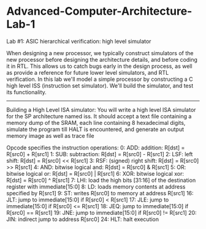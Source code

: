 # Advanced-Computer-Architecture-Lab-1
Lab #1: ASIC hierarchical verification: high level simulator

When designing a new processor, we typically construct simulators of the new processor before designing the architecture details, and before coding it in RTL. This allows us to catch bugs early in the design process, as well as provide a reference for future lower level simulators, and RTL verification.
In this lab we'll model a simple processor by constructing a C high level ISS (instruction set simulator). We'll build the simulator, and test its functionality.
*****************************************
Building a High Level ISA simulator:
You will write a high level ISA simulator for the SP architecture named iss. It should accept a text file containing a memory dump of the SRAM, each line containing 8 hexadecimal digits, simulate the program till HALT is encountered, and generate an output memory image as well as trace file

Opcode specifies the instruction operations:
0: ADD: addition: R[dst] = R[src0] + R[src1]
1: SUB: subtraction: R[dst] = R[src0] - R[src1]
2: LSF: left shift: R[dst] = R[src0] << R[src1]
3: RSF: (signed) right shift: R[dst] = R[src0] >> R[src1]
4: AND: bitwise logical and: R[dst] = R[src0] & R[src1]
5: OR: bitwise logical or: R[dst] = R[src0] | R[src1]
6: XOR: bitwise logical xor: R[dst] = R[src0] ^ R[src1]
7: LHI: load the high bits [31:16] of the destination register with immediate[15:0]
8: LD: loads memory contents at address specified by R[src1]
9: ST: writes R[src0] to memory at address R[src1]
16: JLT: jump to immediate[15:0] if R[src0] < R[src1]
17: JLE: jump to immediate[15:0] if R[src0] <= R[src1]
18: JEQ: jump to immediate[15:0] if R[src0] == R[src1]
19: JNE: jump to immediate[15:0] if R[src0] != R[src1]
20: JIN: indirect jump to address R[src0]
24: HLT: halt execution
